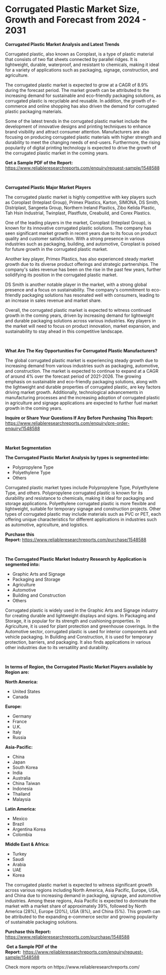 <p><h1>Corrugated Plastic Market Size, Growth and Forecast from 2024 - 2031</h1></p><p><strong>Corrugated Plastic Market Analysis and Latest Trends</strong></p>
<p><p>Corrugated plastic, also known as Coroplast, is a type of plastic material that consists of two flat sheets connected by parallel ridges. It is lightweight, durable, waterproof, and resistant to chemicals, making it ideal for a variety of applications such as packaging, signage, construction, and agriculture.</p><p>The corrugated plastic market is expected to grow at a CAGR of 8.9% during the forecast period. The market growth can be attributed to the increasing demand for sustainable and eco-friendly packaging solutions, as corrugated plastic is recyclable and reusable. In addition, the growth of e-commerce and online shopping has also driven the demand for corrugated plastic packaging materials.</p><p>Some of the latest trends in the corrugated plastic market include the development of innovative designs and printing techniques to enhance brand visibility and attract consumer attention. Manufacturers are also focusing on producing corrugated plastic materials with higher strength and durability to meet the changing needs of end-users. Furthermore, the rising popularity of digital printing technology is expected to drive the growth of the corrugated plastic market in the coming years.</p></p>
<p><strong>Get a Sample PDF of the Report:&nbsp;</strong> <a href="https://www.reliableresearchreports.com/enquiry/request-sample/1548588">https://www.reliableresearchreports.com/enquiry/request-sample/1548588</a></p>
<p>&nbsp;</p>
<p><strong>Corrugated Plastic Major Market Players</strong></p>
<p><p>The corrugated plastic market is highly competitive with key players such as Coroplast (Inteplast Group), Primex Plastics, Karton, SIMONA, DS Smith, Distriplast, Sangeeta Group, Northern Ireland Plastics, Zibo Kelida Plastic, Tah Hsin Industrial, Twinplast, Plastflute, Creabuild, and Corex Plastics.</p><p>One of the leading players in the market, Coroplast (Inteplast Group), is known for its innovative corrugated plastic solutions. The company has seen significant market growth in recent years due to its focus on product quality and customer satisfaction. With a strong presence in various industries such as packaging, building, and automotive, Coroplast is poised for future growth in the corrugated plastic market.</p><p>Another key player, Primex Plastics, has also experienced steady market growth due to its diverse product offerings and strategic partnerships. The company's sales revenue has been on the rise in the past few years, further solidifying its position in the corrugated plastic market.</p><p>DS Smith is another notable player in the market, with a strong global presence and a focus on sustainability. The company's commitment to eco-friendly packaging solutions has resonated well with consumers, leading to an increase in sales revenue and market share.</p><p>Overall, the corrugated plastic market is expected to witness continued growth in the coming years, driven by increasing demand for lightweight and durable packaging solutions across various industries. Key players in the market will need to focus on product innovation, market expansion, and sustainability to stay ahead in this competitive landscape.</p></p>
<p>&nbsp;</p>
<p><strong>What Are The Key Opportunities For Corrugated Plastic Manufacturers?</strong></p>
<p><p>The global corrugated plastic market is experiencing steady growth due to increasing demand from various industries such as packaging, automotive, and construction. The market is expected to continue to expand at a CAGR of around 4% over the forecast period of 2021-2026. The growing emphasis on sustainable and eco-friendly packaging solutions, along with the lightweight and durable properties of corrugated plastic, are key factors driving market growth. Additionally, technological advancements in manufacturing processes and the increasing adoption of corrugated plastic in agriculture and signage applications are expected to further fuel market growth in the coming years.</p></p>
<p><strong>Inquire or Share Your Questions If Any Before Purchasing This Report:</strong> <a href="https://www.reliableresearchreports.com/enquiry/pre-order-enquiry/1548588">https://www.reliableresearchreports.com/enquiry/pre-order-enquiry/1548588</a></p>
<p>&nbsp;</p>
<p><strong>Market Segmentation</strong></p>
<p><strong>The Corrugated Plastic Market Analysis by types is segmented into:</strong></p>
<p><ul><li>Polypropylene Type</li><li>Polyethylene Type</li><li>Others</li></ul></p>
<p><p>Corrugated plastic market types include Polypropylene Type, Polyethylene Type, and others. Polypropylene corrugated plastic is known for its durability and resistance to chemicals, making it ideal for packaging and storage applications. Polyethylene corrugated plastic is more flexible and lightweight, suitable for temporary signage and construction projects. Other types of corrugated plastic may include materials such as PVC or PET, each offering unique characteristics for different applications in industries such as automotive, agriculture, and logistics.</p></p>
<p><strong>Purchase this Report:&nbsp;</strong><a href="https://www.reliableresearchreports.com/purchase/1548588">https://www.reliableresearchreports.com/purchase/1548588</a></p>
<p>&nbsp;</p>
<p><strong>The Corrugated Plastic Market Industry Research by Application is segmented into:</strong></p>
<p><ul><li>Graphic Arts and Signage</li><li>Packaging and Storage</li><li>Agriculture</li><li>Automotive</li><li>Building and Construction</li><li>Others</li></ul></p>
<p><p>Corrugated plastic is widely used in the Graphic Arts and Signage industry for creating durable and lightweight displays and signs. In Packaging and Storage, it is popular for its strength and cushioning properties. In Agriculture, it is used for plant protection and greenhouse coverings. In the Automotive sector, corrugated plastic is used for interior components and vehicle packaging. In Building and Construction, it is used for temporary protection, barriers, and packaging. It also finds applications in various other industries due to its versatility and durability.</p></p>
<p>&nbsp;</p>
<p><strong>In terms of Region, the Corrugated Plastic Market Players available by Region are:</strong></p>
<p>
    <p> <strong> North America: </strong>
        <ul>
            <li>United States</li>
            <li>Canada</li>
        </ul>
        </p> 
    <p> <strong> Europe: </strong>
        <ul>
            <li>Germany</li>
            <li>France</li>
            <li>U.K.</li>
            <li>Italy</li>
            <li>Russia</li>
        </ul>
        </p> 
    <p> <strong> Asia-Pacific: </strong>
        <ul>
            <li>China</li>
            <li>Japan</li>
            <li>South Korea</li>
            <li>India</li>
            <li>Australia</li>
            <li>China Taiwan</li>
            <li>Indonesia</li>
            <li>Thailand</li>
            <li>Malaysia</li>
        </ul>
        </p> 
    <p> <strong> Latin America: </strong>
        <ul>
            <li>Mexico</li>
            <li>Brazil</li>
            <li>Argentina Korea</li>
            <li>Colombia</li>
        </ul>
        </p> 
    <p> <strong> Middle East & Africa: </strong>
        <ul>
            <li>Turkey</li>
            <li>Saudi</li>
            <li>Arabia</li>
            <li>UAE</li>
            <li>Korea</li>
        </ul>
    </p>
    </p>
<p><p>The corrugated plastic market is expected to witness significant growth across various regions including North America, Asia Pacific, Europe, USA, and China due to increasing demand in packaging, signage, and automotive industries. Among these regions, Asia Pacific is expected to dominate the market with a market share of approximately 39%, followed by North America (28%), Europe (20%), USA (8%), and China (5%). This growth can be attributed to the expanding e-commerce sector and growing popularity of sustainable packaging solutions.</p></p>
<p><strong>Purchase this Report: </strong><a href="https://www.reliableresearchreports.com/purchase/1548588">https://www.reliableresearchreports.com/purchase/1548588</a></p>
<p>&nbsp;<strong>Get a Sample PDF of the Report:&nbsp;&nbsp;</strong><a href="https://www.reliableresearchreports.com/enquiry/request-sample/1548588">https://www.reliableresearchreports.com/enquiry/request-sample/1548588</a></p>
<p><strong></strong></p>
<p>Check more reports on https://www.reliableresearchreports.com/</p>